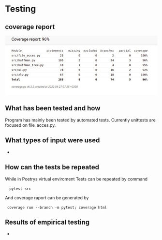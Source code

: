 # Testing

## coverage report

![test coverage](coverage6.jpeg)

## What has been tested and how

Program has mainly been tested by automated tests.
Currently unittests are focused on file_acces.py.

## What types of input were used

-

## How can the tests be repeated

While in Poetrys virtual enviroment
Tests can be repeated by command

````  pytest src````

And coverage raport can be generated by

```` coverage run --branch -m pytest; coverage html````

## Results of empirical testing

-

